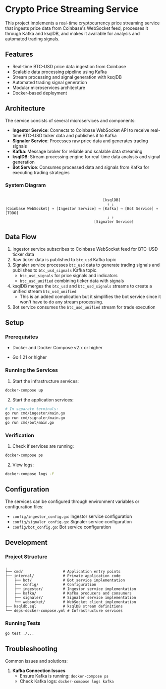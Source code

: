# Crypto Price Streaming Service

This project implements a real-time cryptocurrency price streaming service that ingests price data from Coinbase's WebSocket feed, processes it through Kafka and ksqlDB, and makes it available for analysis and automated trading signals.

## Features

- Real-time BTC-USD price data ingestion from Coinbase
- Scalable data processing pipeline using Kafka
- Stream processing and signal generation with ksqlDB
- Automated trading signal generation
- Modular microservices architecture
- Docker-based deployment

## Architecture

The service consists of several microservices and components:

- **Ingestor Service**: Connects to Coinbase WebSocket API to receive real-time BTC-USD ticker data and publishes it to Kafka
- **Signaler Service**: Processes raw price data and generates trading signals
- **Kafka**: Message broker for reliable and scalable data streaming
- **ksqlDB**: Stream processing engine for real-time data analysis and signal generation
- **Bot Service**: Consumes processed data and signals from Kafka for executing trading strategies

### System Diagram
```

                                            [ksqlDB]
                                              ↑ ↓ 
|Coinbase WebSocket| → [Ingestor Service] → [Kafka] → [Bot Service] → [TODO]
                                              ↓ ↑
                                        [Signaler Service]
```

## Data Flow

1. Ingestor service subscribes to Coinbase WebSocket feed for BTC-USD ticker data
2. Raw ticker data is published to `btc_usd` Kafka topic
3. Signaler service processes `btc_usd` data to generate trading signals and publishes to `btc_usd_signals` Kafka topic.
   - `btc_usd_signals` for price signals and indicators
   - `btc_usd_unified` combining ticker data with signals
4. ksqlDB merges the `btc_usd` and `btc_usd_signals` streams to create a unified stream `btc_usd_unified`
    - This is an added complication but it simplifies the bot service since it won't have to do any stream processing.
5. Bot service consumes the `btc_usd_unified` stream for trade execution

## Setup

### Prerequisites

- Docker and Docker Compose v2.x or higher

- Go 1.21 or higher


### Running the Services

1. Start the infrastructure services:
```bash
docker-compose up
```

2. Start the application services:
```bash
# In separate terminals:
go run cmd/ingestor/main.go
go run cmd/signaler/main.go
go run cmd/bot/main.go
```

### Verification

1. Check if services are running:
```bash
docker-compose ps
```

2. View logs:
```bash
docker-compose logs -f
```

## Configuration

The services can be configured through environment variables or configuration files:

- `config/ingestor_config.go`: Ingestor service configuration
- `config/signaler_config.go`: Signaler service configuration
- `config/bot_config.go`: Bot service configuration

## Development

### Project Structure
```
.
├── cmd/                  # Application entry points
├── internal/             # Private application code
│   ├── bot/              # Bot service implementation
│   ├── config/           # Configuration
│   ├── ingestor/         # Ingestor service implementation
│   ├── kafka/            # Kafka producers and consumers
│   ├── signaler/         # Signaler service implementation
│   └── websocket/        # WebSocket client implementation
├── ksqldb.sql            # ksqlDB stream definitions
└── deps-docker-compose.yml # Infrastructure services
```

### Running Tests
```bash
go test ./...
```

## Troubleshooting

Common issues and solutions:

1. **Kafka Connection Issues**
   - Ensure Kafka is running: `docker-compose ps`
   - Check Kafka logs: `docker-compose logs kafka`






